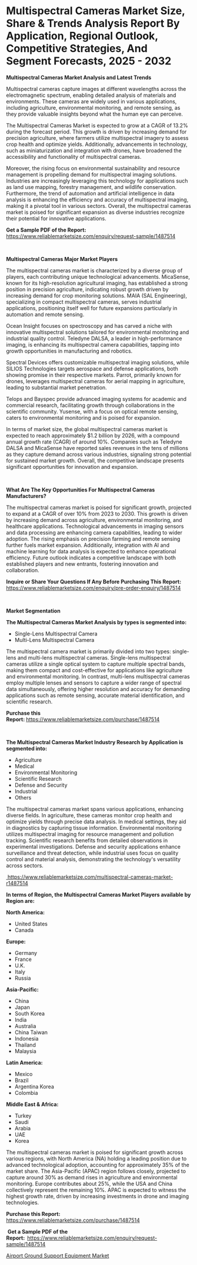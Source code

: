 <p><h1>Multispectral Cameras Market Size, Share & Trends Analysis Report By Application, Regional Outlook, Competitive Strategies, And Segment Forecasts, 2025 - 2032</h1></p><p><strong>Multispectral Cameras Market Analysis and Latest Trends</strong></p>
<p><p>Multispectral cameras capture images at different wavelengths across the electromagnetic spectrum, enabling detailed analysis of materials and environments. These cameras are widely used in various applications, including agriculture, environmental monitoring, and remote sensing, as they provide valuable insights beyond what the human eye can perceive. </p><p>The Multispectral Cameras Market is expected to grow at a CAGR of 13.2% during the forecast period. This growth is driven by increasing demand for precision agriculture, where farmers utilize multispectral imagery to assess crop health and optimize yields. Additionally, advancements in technology, such as miniaturization and integration with drones, have broadened the accessibility and functionality of multispectral cameras.</p><p>Moreover, the rising focus on environmental sustainability and resource management is propelling demand for multispectral imaging solutions. Industries are increasingly leveraging this technology for applications such as land use mapping, forestry management, and wildlife conservation. Furthermore, the trend of automation and artificial intelligence in data analysis is enhancing the efficiency and accuracy of multispectral imaging, making it a pivotal tool in various sectors. Overall, the multispectral cameras market is poised for significant expansion as diverse industries recognize their potential for innovative applications.</p></p>
<p><strong>Get a Sample PDF of the Report:&nbsp;</strong> <a href="https://www.reliablemarketsize.com/enquiry/request-sample/1487514?utm_campaign=2278&utm_medium=2&utm_source=Github&utm_content=ia&utm_term=22022025&utm_id=multispectral-cameras">https://www.reliablemarketsize.com/enquiry/request-sample/1487514</a></p>
<p>&nbsp;</p>
<p><strong>Multispectral Cameras Major Market Players</strong></p>
<p><p>The multispectral cameras market is characterized by a diverse group of players, each contributing unique technological advancements. MicaSense, known for its high-resolution agricultural imaging, has established a strong position in precision agriculture, indicating robust growth driven by increasing demand for crop monitoring solutions. MAIA (SAL Engineering), specializing in compact multispectral cameras, serves industrial applications, positioning itself well for future expansions particularly in automation and remote sensing.</p><p>Ocean Insight focuses on spectroscopy and has carved a niche with innovative multispectral solutions tailored for environmental monitoring and industrial quality control. Teledyne DALSA, a leader in high-performance imaging, is enhancing its multispectral camera capabilities, tapping into growth opportunities in manufacturing and robotics.</p><p>Spectral Devices offers customizable multispectral imaging solutions, while SILIOS Technologies targets aerospace and defense applications, both showing promise in their respective markets. Parrot, primarily known for drones, leverages multispectral cameras for aerial mapping in agriculture, leading to substantial market penetration.</p><p>Telops and Bayspec provide advanced imaging systems for academic and commercial research, facilitating growth through collaborations in the scientific community. Yusense, with a focus on optical remote sensing, caters to environmental monitoring and is poised for expansion.</p><p>In terms of market size, the global multispectral cameras market is expected to reach approximately $1.2 billion by 2026, with a compound annual growth rate (CAGR) of around 10%. Companies such as Teledyne DALSA and MicaSense have reported sales revenues in the tens of millions as they capture demand across various industries, signaling strong potential for sustained market growth. Overall, the competitive landscape presents significant opportunities for innovation and expansion.</p></p>
<p>&nbsp;</p>
<p><strong>What Are The Key Opportunities For Multispectral Cameras Manufacturers?</strong></p>
<p><p>The multispectral cameras market is poised for significant growth, projected to expand at a CAGR of over 10% from 2023 to 2030. This growth is driven by increasing demand across agriculture, environmental monitoring, and healthcare applications. Technological advancements in imaging sensors and data processing are enhancing camera capabilities, leading to wider adoption. The rising emphasis on precision farming and remote sensing further fuels market expansion. Additionally, integration with AI and machine learning for data analysis is expected to enhance operational efficiency. Future outlook indicates a competitive landscape with both established players and new entrants, fostering innovation and collaboration.</p></p>
<p><strong>Inquire or Share Your Questions If Any Before Purchasing This Report:</strong> <a href="https://www.reliablemarketsize.com/enquiry/pre-order-enquiry/1487514?utm_campaign=2278&utm_medium=2&utm_source=Github&utm_content=ia&utm_term=22022025&utm_id=multispectral-cameras">https://www.reliablemarketsize.com/enquiry/pre-order-enquiry/1487514</a></p>
<p>&nbsp;</p>
<p><strong>Market Segmentation</strong></p>
<p><strong>The Multispectral Cameras Market Analysis by types is segmented into:</strong></p>
<p><ul><li>Single-Lens Multispectral Camera</li><li>Multi-Lens Multispectral Camera</li></ul></p>
<p><p>The multispectral camera market is primarily divided into two types: single-lens and multi-lens multispectral cameras. Single-lens multispectral cameras utilize a single optical system to capture multiple spectral bands, making them compact and cost-effective for applications like agriculture and environmental monitoring. In contrast, multi-lens multispectral cameras employ multiple lenses and sensors to capture a wider range of spectral data simultaneously, offering higher resolution and accuracy for demanding applications such as remote sensing, accurate material identification, and scientific research.</p></p>
<p><strong>Purchase this Report:&nbsp;</strong><a href="https://www.reliablemarketsize.com/purchase/1487514?utm_campaign=2278&utm_medium=2&utm_source=Github&utm_content=ia&utm_term=22022025&utm_id=multispectral-cameras">https://www.reliablemarketsize.com/purchase/1487514</a></p>
<p>&nbsp;</p>
<p><strong>The Multispectral Cameras Market Industry Research by Application is segmented into:</strong></p>
<p><ul><li>Agriculture</li><li>Medical</li><li>Environmental Monitoring</li><li>Scientific Research</li><li>Defense and Security</li><li>Industrial</li><li>Others</li></ul></p>
<p><p>The multispectral cameras market spans various applications, enhancing diverse fields. In agriculture, these cameras monitor crop health and optimize yields through precise data analysis. In medical settings, they aid in diagnostics by capturing tissue information. Environmental monitoring utilizes multispectral imaging for resource management and pollution tracking. Scientific research benefits from detailed observations in experimental investigations. Defense and security applications enhance surveillance and threat detection, while industrial uses focus on quality control and material analysis, demonstrating the technology's versatility across sectors.</p></p>
<p><a href="https://www.reliablemarketsize.com/multispectral-cameras-market-r1487514?utm_campaign=2278&utm_medium=2&utm_source=Github&utm_content=ia&utm_term=22022025&utm_id=multispectral-cameras">&nbsp;https://www.reliablemarketsize.com/multispectral-cameras-market-r1487514</a></p>
<p><strong>In terms of Region, the Multispectral Cameras Market Players available by Region are:</strong></p>
<p>
    <p> <strong> North America: </strong>
        <ul>
            <li>United States</li>
            <li>Canada</li>
        </ul>
        </p> 
    <p> <strong> Europe: </strong>
        <ul>
            <li>Germany</li>
            <li>France</li>
            <li>U.K.</li>
            <li>Italy</li>
            <li>Russia</li>
        </ul>
        </p> 
    <p> <strong> Asia-Pacific: </strong>
        <ul>
            <li>China</li>
            <li>Japan</li>
            <li>South Korea</li>
            <li>India</li>
            <li>Australia</li>
            <li>China Taiwan</li>
            <li>Indonesia</li>
            <li>Thailand</li>
            <li>Malaysia</li>
        </ul>
        </p> 
    <p> <strong> Latin America: </strong>
        <ul>
            <li>Mexico</li>
            <li>Brazil</li>
            <li>Argentina Korea</li>
            <li>Colombia</li>
        </ul>
        </p> 
    <p> <strong> Middle East & Africa: </strong>
        <ul>
            <li>Turkey</li>
            <li>Saudi</li>
            <li>Arabia</li>
            <li>UAE</li>
            <li>Korea</li>
        </ul>
    </p>
    </p>
<p><p>The multispectral cameras market is poised for significant growth across various regions, with North America (NA) holding a leading position due to advanced technological adoption, accounting for approximately 35% of the market share. The Asia-Pacific (APAC) region follows closely, projected to capture around 30% as demand rises in agriculture and environmental monitoring. Europe contributes about 25%, while the USA and China collectively represent the remaining 10%. APAC is expected to witness the highest growth rate, driven by increasing investments in drone and imaging technologies.</p></p>
<p><strong>Purchase this Report: </strong><a href="https://www.reliablemarketsize.com/purchase/1487514?utm_campaign=2278&utm_medium=2&utm_source=Github&utm_content=ia&utm_term=22022025&utm_id=multispectral-cameras">https://www.reliablemarketsize.com/purchase/1487514</a></p>
<p>&nbsp;<strong>Get a Sample PDF of the Report:&nbsp;&nbsp;</strong><a href="https://www.reliablemarketsize.com/enquiry/request-sample/1487514?utm_campaign=2278&utm_medium=2&utm_source=Github&utm_content=ia&utm_term=22022025&utm_id=multispectral-cameras">https://www.reliablemarketsize.com/enquiry/request-sample/1487514</a></p>
<p><strong></strong></p>
<p><p><a href="https://github.com/sholympia197070/Market-Research-Report-List-1/blob/main/airport-ground-support-equipment-market.md?utm_campaign=2278&utm_medium=2&utm_source=Github&utm_content=ia&utm_term=22022025&utm_id=multispectral-cameras">Airport Ground Support Equipment Market</a></p></p>